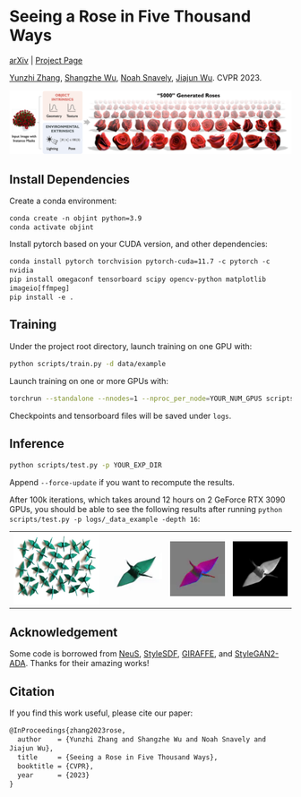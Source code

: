 # Seeing a Rose in Five Thousand Ways


[arXiv](https://arxiv.org/abs/2212.04965) | [Project Page](https://ai.stanford.edu/~yzzhang/projects/rose/)

[Yunzhi Zhang](https://cs.stanford.edu/~yzzhang), [Shangzhe Wu](https://elliottwu.com/), [Noah Snavely](https://www.cs.cornell.edu/~snavely/), [Jiajun Wu](https://jiajunwu.com/). CVPR 2023.

![teaser](./assets/teaser.png)

## Install Dependencies
Create a conda environment:
```
conda create -n objint python=3.9
conda activate objint
```
Install pytorch based on your CUDA version, and other dependencies:
```
conda install pytorch torchvision pytorch-cuda=11.7 -c pytorch -c nvidia
pip install omegaconf tensorboard scipy opencv-python matplotlib imageio[ffmpeg]
pip install -e .
```

[//]: # (Or create an environment with the provided `.yml`:)

[//]: # (```)

[//]: # (conda env create -f environment.yml)

[//]: # (```)

## Training

Under the project root directory, launch training on one GPU with:
```bash
python scripts/train.py -d data/example
```
Launch training on one or more GPUs with:
```bash
torchrun --standalone --nnodes=1 --nproc_per_node=YOUR_NUM_GPUS scripts/train.py -d data/green_crane
```
Checkpoints and tensorboard files will be saved under `logs`. 

## Inference
```bash
python scripts/test.py -p YOUR_EXP_DIR
```
Append `--force-update` if you want to recompute the results.

After 100k iterations, which takes around 12 hours on 2 GeForce RTX 3090 GPUs, you should be able to see the following results after running `python scripts/test.py -p logs/_data_example -depth 16`:

<table>
  <tr>
    <td><img src="./assets/example.jpg" alt="Input" height="128"/></td>
    <td><img src="./assets/row000000_c00.gif" alt="Appearance" width="128"/></td>
    <td><img src="./assets/row000000_c01.gif" alt="Normal" width="128"/></td>
    <td><img src="./assets/row000000_c02.gif" alt="Shading" width="128"/></td>
  </tr>
</table>


## Acknowledgement
Some code is borrowed from [NeuS](https://github.com/Totoro97/NeuS), [StyleSDF](https://github.com/royorel/StyleSDF), [GIRAFFE](https://github.com/autonomousvision/giraffe), and [StyleGAN2-ADA](https://github.com/NVlabs/stylegan2-ada-pytorch). Thanks for their amazing works! 

## Citation
If you find this work useful, please cite our paper:
```
@InProceedings{zhang2023rose,
  author    = {Yunzhi Zhang and Shangzhe Wu and Noah Snavely and Jiajun Wu},
  title     = {Seeing a Rose in Five Thousand Ways},
  booktitle = {CVPR},
  year      = {2023}
}
```
